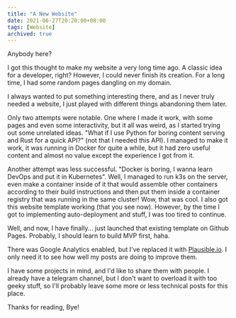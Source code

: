 ```yaml
---
title: "A New Website"
date: 2021-06-27T20:20:00+08:00
tags: [Website]
archived: true
---
```


Anybody here?

I got this thought to make my website a very long time ago. A classic
idea for a developer, right? However, I could never finish its creation.
For a long time, I had some random pages dangling on my domain.

I always wanted to put something interesting there, and as I never truly
needed a website, I just played with different things abandoning them later.

Only two attempts were notable. One where I made it work, with some pages
and even some interactivity, but it all was weird, as I started trying out
some unrelated ideas. "What if I use Python for boring content serving and Rust
for a quick API?" (not that I needed this API). I managed to make it work,
it was running in Docker for quite a while, but it had zero useful
content and almost no value except the experience I got from it.

Another attempt was less successful. "Docker is boring, I wanna learn DevOps
and put it in Kubernetes". Well, I managed to run k3s on the server, even make
a container inside of it that would assemble other containers according to
their build instructions and then put them inside a container registry that
was running in the same cluster! Wow, that was cool. I also got this website
template working (that you see now). However, by the time I got to
implementing auto-deployment and stuff, I was too tired to continue.

Well, and now, I have finally... just launched that existing template on
Github Pages. Probably, I should learn to build MVP first, haha.

There was Google Analytics enabled, but I've replaced it with
[Plausible.io][pio]. I only need it to see how well my posts
are doing to improve them.


I have some projects in mind, and I'd like to share them with people.
I already have a telegram channel, but I don't want to overload it with too
geeky stuff, so I'll probably leave some more or less technical posts for
this place.

Thanks for reading, Bye!


[pio]: https://plausible.io
